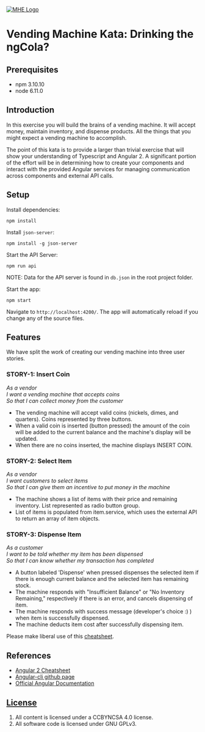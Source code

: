 [![MHE Logo](http://ecommerce-prod.mheducation.com.s3.amazonaws.com/unitas/corporate/news/press-kit/mhe-logo-red-rgb-150ppi.png)](http://www.mheducation.com/)

# Vending Machine Kata: Drinking the ngCola?

## Prerequisites

- npm 3.10.10 
- node 6.11.0

## Introduction

In this exercise you will build the brains of a vending machine.  It will accept money, maintain
inventory, and dispense products.  All the things that you might expect a vending machine to accomplish.

The point of this kata is to provide a larger than trivial exercise that will show your understanding of Typescript and Angular 2.  A significant portion of the effort will be in determining how to create your components and interact with the provided Angular services for managing communication across components and external API calls.

## Setup

Install dependencies:
```
npm install
```

Install `json-server`:
```
npm install -g json-server
```

Start the API Server:
```
npm run api
```
NOTE: Data for the API server is found in `db.json` in the root project folder.

Start the app:
```
npm start
```

Navigate to `http://localhost:4200/`. The app will automatically reload if you change any of the source files.

## Features

We have split the work of creating our vending machine into three user stories.

### STORY-1: Insert Coin

_As a vendor_  
_I want a vending machine that accepts coins_  
_So that I can collect money from the customer_ 

- The vending machine will accept valid coins (nickels, dimes, and quarters). Coins represented by three buttons.
- When a valid coin is inserted (button pressed) the amount of the coin will be added to the current balance and the machine's display will be updated.
- When there are no coins inserted, the machine displays INSERT COIN.

### STORY-2: Select Item

_As a vendor_  
_I want customers to select items_  
_So that I can give them an incentive to put money in the machine_

- The machine shows a list of items with their price and remaining inventory. List represented as radio button group.
- List of items is populated from item.service, which uses the external API to return an array of item objects.

### STORY-3: Dispense Item

_As a customer_  
_I want to be told whether my item has been dispensed_  
_So that I can know whether my transaction has completed_  

- A button labeled 'Dispense' when pressed dispenses the selected item if there is enough current balance and the selected item has remaining stock.
- The machine responds with "Insufficient Balance" or "No Inventory Remaining," respectively if there is an error, and cancels dispensing of item.
- The machine responds with success message (developer's choice :) ) when item is successfully dispensed.
- The machine deducts item cost after successfully dispensing item.

Please make liberal use of this [cheatsheet](https://angular.io/docs/ts/latest/guide/cheatsheet.html).

## References

-   [Angular 2 Cheatsheet](https://angular.io/docs/ts/latest/guide/cheatsheet.html)
-   [Angular-cli github page](https://github.com/angular/angular-cli)
-   [Official Angular Documentation](https://github.com/angular/angular-cli)

## [License](LICENSE)

1.  All content is licensed under a CC­BY­NC­SA 4.0 license.
1.  All software code is licensed under GNU GPLv3.
